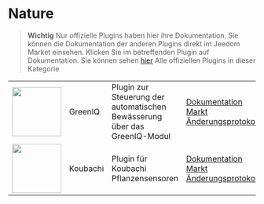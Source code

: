 
# Nature


>**Wichtig**
>Nur offizielle Plugins haben hier ihre Dokumentation. Sie können die Dokumentation der anderen Plugins direkt im Jeedom Market einsehen. Klicken Sie im betreffenden Plugin auf Dokumentation.
>Sie können sehen [hier](https://market.jeedom.com/index.php?v=d&p=market&type=plugin&categorie=nature) Alle offiziellen Plugins in dieser Kategorie


| | | | |
|--- | --- | --- | ---|
|<img src="greeniq/greeniq_icon.png" class="pluginLogo" width="100" />|GreenIQ|Plugin zur Steuerung der automatischen Bewässerung über das GreenIQ-Modul|[Dokumentation](greeniq/index.md)<br/>[Markt](https://market.jeedom.com/index.php?v=d&p=market_display&id=1717)<br/>[Änderungsprotokoll](greeniq/changelog.md)|
|<img src="koubachi/koubachi_icon.png" class="pluginLogo" width="100" />|Koubachi|Plugin für Koubachi Pflanzensensoren|[Dokumentation](koubachi/index.md)<br/>[Markt](https://market.jeedom.com/index.php?v=d&p=market_display&id=1012)<br/>[Änderungsprotokoll](koubachi/changelog.md)|
